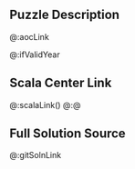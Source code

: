 ## Puzzle Description

@:aocLink

@:ifValidYear
## Scala Center Link

@:scalaLink()
@:@

## Full Solution Source

@:gitSolnLink